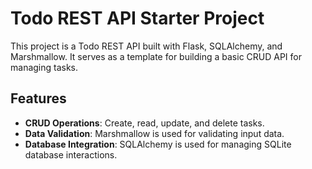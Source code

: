 # Todo REST API Starter Project

This project is a Todo REST API built with Flask, SQLAlchemy, and Marshmallow. It serves as a template for building a basic CRUD API for managing tasks.

## Features

- **CRUD Operations**: Create, read, update, and delete tasks.
- **Data Validation**: Marshmallow is used for validating input data.
- **Database Integration**: SQLAlchemy is used for managing SQLite database interactions.

